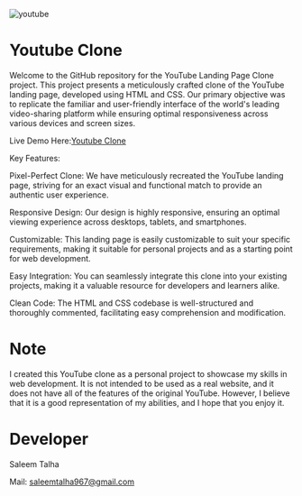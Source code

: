 ![youtube](https://github.com/Saleem-Talha/Temperature-Converter/assets/121040503/24e7c5bc-e578-4188-b512-04f4b156460f)

# Youtube Clone

Welcome to the GitHub repository for the YouTube Landing Page Clone project. This project presents a meticulously crafted clone of the YouTube landing page, developed using HTML and CSS. Our primary objective was to replicate the familiar and user-friendly interface of the world's leading video-sharing platform while ensuring optimal responsiveness across various devices and screen sizes.

Live Demo Here:[Youtube Clone](https://youtubeclonebytalha.netlify.app/)

Key Features:

Pixel-Perfect Clone: We have meticulously recreated the YouTube landing page, striving for an exact visual and functional match to provide an authentic user experience.

Responsive Design: Our design is highly responsive, ensuring an optimal viewing experience across desktops, tablets, and smartphones.

Customizable: This landing page is easily customizable to suit your specific requirements, making it suitable for personal projects and as a starting point for web development.

Easy Integration: You can seamlessly integrate this clone into your existing projects, making it a valuable resource for developers and learners alike.

Clean Code: The HTML and CSS codebase is well-structured and thoroughly commented, facilitating easy comprehension and modification.

# Note
 I created this YouTube clone</strong> as a personal project to
                        showcase
                        my
                       skills in web development</strong>. It is not
                        intended
                        to be used as a real website, and it does not have all of the features of the original YouTube.
                        However,
                        I
                        believe that it is a good representation of my abilities, and I hope that you enjoy it.

# Developer
Saleem Talha

Mail:  [saleemtalha967@gmail.com](https://mail.google.com/mail/u/0/#inbox?compose=GTvVlcSKhcBvzTMFXqQSFLsWHJzhKjzFjgQLzZcGHzqNjrnhFLbtNwpRHCNMLQllFBdnKvDkWQwxK)  
